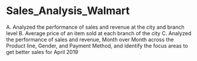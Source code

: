 # Sales_Analysis_Walmart

A. Analyzed the performance of sales and revenue at the city and branch level 
B. Average price of an item sold at each branch of the city
C. Analyzed the performance of sales and revenue, Month over Month across the Product
line, Gender, and Payment Method, and identify the focus areas to get better sales for
April 2019
